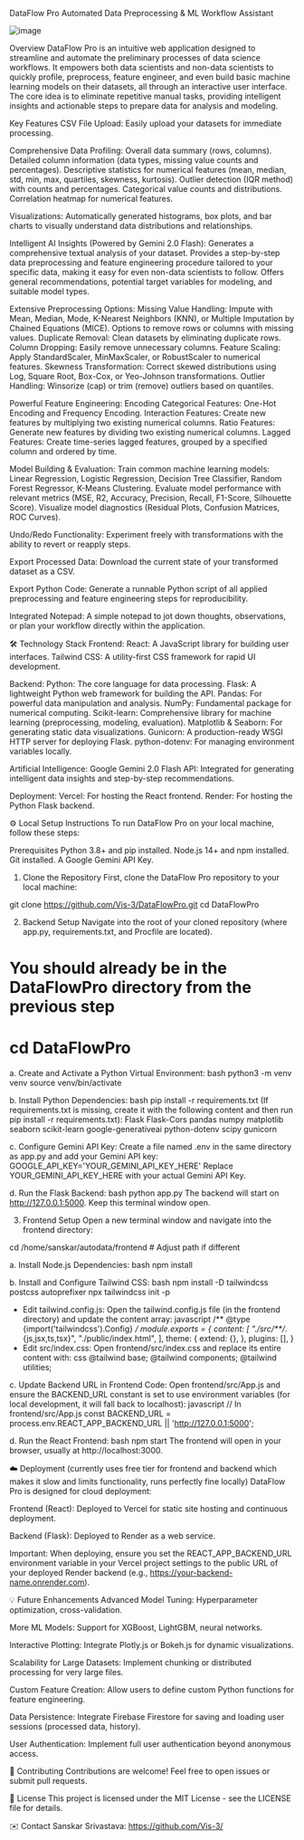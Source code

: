 DataFlow Pro
Automated Data Preprocessing & ML Workflow Assistant

![image](https://github.com/user-attachments/assets/8f8f0455-9112-4932-a8cc-978932d00b5f)


Overview
DataFlow Pro is an intuitive web application designed to streamline and automate the preliminary processes of data science workflows. It empowers both data scientists and non-data scientists to quickly profile, preprocess, feature engineer, and even build basic machine learning models on their datasets, all through an interactive user interface.
The core idea is to eliminate repetitive manual tasks, providing intelligent insights and actionable steps to prepare data for analysis and modeling.

Key Features
CSV File Upload: Easily upload your datasets for immediate processing.

Comprehensive Data Profiling:
Overall data summary (rows, columns).
Detailed column information (data types, missing value counts and percentages).
Descriptive statistics for numerical features (mean, median, std, min, max, quartiles, skewness, kurtosis).
Outlier detection (IQR method) with counts and percentages.
Categorical value counts and distributions.
Correlation heatmap for numerical features.

Visualizations: Automatically generated histograms, box plots, and bar charts to visually understand data distributions and relationships.

Intelligent AI Insights (Powered by Gemini 2.0 Flash):
Generates a comprehensive textual analysis of your dataset.
Provides a step-by-step data preprocessing and feature engineering procedure tailored to your specific data, making it easy for even non-data scientists to follow.
Offers general recommendations, potential target variables for modeling, and suitable model types.

Extensive Preprocessing Options:
Missing Value Handling: Impute with Mean, Median, Mode, K-Nearest Neighbors (KNN), or Multiple Imputation by Chained Equations (MICE). Options to remove rows or columns with missing values.
Duplicate Removal: Clean datasets by eliminating duplicate rows.
Column Dropping: Easily remove unnecessary columns.
Feature Scaling: Apply StandardScaler, MinMaxScaler, or RobustScaler to numerical features.
Skewness Transformation: Correct skewed distributions using Log, Square Root, Box-Cox, or Yeo-Johnson transformations.
Outlier Handling: Winsorize (cap) or trim (remove) outliers based on quantiles.

Powerful Feature Engineering:
Encoding Categorical Features: One-Hot Encoding and Frequency Encoding.
Interaction Features: Create new features by multiplying two existing numerical columns.
Ratio Features: Generate new features by dividing two existing numerical columns.
Lagged Features: Create time-series lagged features, grouped by a specified column and ordered by time.

Model Building & Evaluation:
Train common machine learning models: Linear Regression, Logistic Regression, Decision Tree Classifier, Random Forest Regressor, K-Means Clustering.
Evaluate model performance with relevant metrics (MSE, R2, Accuracy, Precision, Recall, F1-Score, Silhouette Score).
Visualize model diagnostics (Residual Plots, Confusion Matrices, ROC Curves).

Undo/Redo Functionality: Experiment freely with transformations with the ability to revert or reapply steps.

Export Processed Data: Download the current state of your transformed dataset as a CSV.

Export Python Code: Generate a runnable Python script of all applied preprocessing and feature engineering steps for reproducibility.

Integrated Notepad: A simple notepad to jot down thoughts, observations, or plan your workflow directly within the application.

🛠️ Technology Stack
Frontend:
React: A JavaScript library for building user interfaces.
Tailwind CSS: A utility-first CSS framework for rapid UI development.

Backend:
Python: The core language for data processing.
Flask: A lightweight Python web framework for building the API.
Pandas: For powerful data manipulation and analysis.
NumPy: Fundamental package for numerical computing.
Scikit-learn: Comprehensive library for machine learning (preprocessing, modeling, evaluation).
Matplotlib & Seaborn: For generating static data visualizations.
Gunicorn: A production-ready WSGI HTTP server for deploying Flask.
python-dotenv: For managing environment variables locally.

Artificial Intelligence:
Google Gemini 2.0 Flash API: Integrated for generating intelligent data insights and step-by-step recommendations.

Deployment:
Vercel: For hosting the React frontend.
Render: For hosting the Python Flask backend.

⚙️ Local Setup Instructions
To run DataFlow Pro on your local machine, follow these steps:

Prerequisites
Python 3.8+ and pip installed.
Node.js 14+ and npm installed.
Git installed.
A Google Gemini API Key.

1. Clone the Repository
First, clone the DataFlow Pro repository to your local machine:

git clone https://github.com/Vis-3/DataFlowPro.git
cd DataFlowPro

2. Backend Setup
Navigate into the root of your cloned repository (where app.py, requirements.txt, and Procfile are located).

# You should already be in the DataFlowPro directory from the previous step
# cd DataFlowPro

a.  Create and Activate a Python Virtual Environment:
bash python3 -m venv venv source venv/bin/activate 

b.  Install Python Dependencies:
bash pip install -r requirements.txt 
(If requirements.txt is missing, create it with the following content and then run pip install -r requirements.txt):
Flask Flask-Cors pandas numpy matplotlib seaborn scikit-learn google-generativeai python-dotenv scipy gunicorn

c.  Configure Gemini API Key:
Create a file named .env in the same directory as app.py and add your Gemini API key:
GOOGLE_API_KEY='YOUR_GEMINI_API_KEY_HERE'
Replace YOUR_GEMINI_API_KEY_HERE with your actual Gemini API Key.

d.  Run the Flask Backend:
bash python app.py 
The backend will start on http://127.0.0.1:5000. Keep this terminal window open.

3. Frontend Setup
Open a new terminal window and navigate into the frontend directory:

cd /home/sanskar/autodata/frontend # Adjust path if different

a.  Install Node.js Dependencies:
bash npm install 

b.  Install and Configure Tailwind CSS:
bash npm install -D tailwindcss postcss autoprefixer npx tailwindcss init -p 
* Edit tailwind.config.js: Open the tailwind.config.js file (in the frontend directory) and update the content array:
javascript /** @type {import('tailwindcss').Config} */ module.exports = { content: [ "./src/**/*.{js,jsx,ts,tsx}", "./public/index.html", ], theme: { extend: {}, }, plugins: [], } 
* Edit src/index.css: Open frontend/src/index.css and replace its entire content with:
css @tailwind base; @tailwind components; @tailwind utilities; 

c.  Update Backend URL in Frontend Code:
Open frontend/src/App.js and ensure the BACKEND_URL constant is set to use environment variables (for local development, it will fall back to localhost):
javascript // In frontend/src/App.js const BACKEND_URL = process.env.REACT_APP_BACKEND_URL || 'http://127.0.0.1:5000'; 

d.  Run the React Frontend:
bash npm start 
The frontend will open in your browser, usually at http://localhost:3000.

☁️ Deployment (currently uses free tier for frontend and backend which makes it slow and limits functionality, runs perfectly fine locally)
DataFlow Pro is designed for cloud deployment:

Frontend (React): Deployed to Vercel for static site hosting and continuous deployment.

Backend (Flask): Deployed to Render as a web service.

Important: When deploying, ensure you set the REACT_APP_BACKEND_URL environment variable in your Vercel project settings to the public URL of your deployed Render backend (e.g., https://your-backend-name.onrender.com).

💡 Future Enhancements
Advanced Model Tuning: Hyperparameter optimization, cross-validation.

More ML Models: Support for XGBoost, LightGBM, neural networks.

Interactive Plotting: Integrate Plotly.js or Bokeh.js for dynamic visualizations.

Scalability for Large Datasets: Implement chunking or distributed processing for very large files.

Custom Feature Creation: Allow users to define custom Python functions for feature engineering.

Data Persistence: Integrate Firebase Firestore for saving and loading user sessions (processed data, history).

User Authentication: Implement full user authentication beyond anonymous access.

🤝 Contributing
Contributions are welcome! Feel free to open issues or submit pull requests.

📄 License
This project is licensed under the MIT License - see the LICENSE file for details.

✉️ Contact
Sanskar Srivastava: https://github.com/Vis-3/
